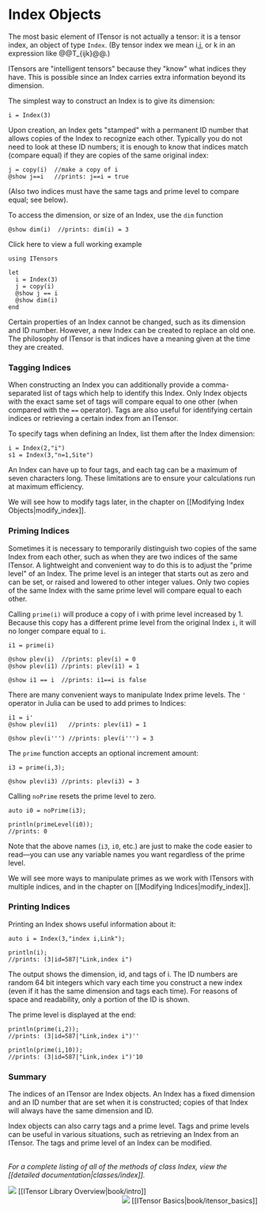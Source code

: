 # Index Objects

The most basic element of ITensor is not actually a tensor: it is a tensor index, 
an object of type&nbsp;`Index`. (By tensor index we mean i,j, or k in an expression
like @@T_{ijk}@@.) 

ITensors are "intelligent tensors" because they "know" what indices they have. 
This is possible since an Index carries extra information beyond its dimension.

The simplest way to construct an Index is to give its dimension:

    i = Index(3)

Upon creation, an Index gets "stamped" with a permanent ID number that allows copies 
of the Index to recognize each other. Typically you do not need to look at these
ID numbers; it is enough to know that indices match (compare equal)
if they are copies of the same original index:

    j = copy(i)  //make a copy of i
    @show j==i   //prints: j==i = true

(Also two indices must have the same tags and prime level to compare equal; see below).

To access the dimension, or size of an Index, use the `dim` function

    @show dim(i)  //prints: dim(i) = 3

<div class="example_clicker">Click here to view a full working example</div>

    using ITensors

    let
      i = Index(3)
      j = copy(i)
      @show j == i
      @show dim(i)
    end

Certain properties of an Index cannot be changed, such as its dimension and ID
number. However, a new Index can be created to replace an old one.
The philosophy of ITensor is that indices have a meaning given at the 
time they are created.

### Tagging Indices

When constructing an Index you can additionally provide a comma-separated list of tags which 
help to identify this Index. Only Index objects with the exact same set of tags
will compare equal to one other (when compared with the `==` operator).
Tags are also useful for identifying certain indices 
or retrieving a certain index from an ITensor.

To specify tags when defining an Index, list them after the Index dimension:

    i = Index(2,"i")
    s1 = Index(3,"n=1,Site")

An Index can have up to four tags, and each tag can be a maximum of seven 
characters long. These limitations are to ensure your calculations run
at maximum efficiency.

We will see how to modify tags later, in the chapter on 
[[Modifying Index Objects|modify_index]].

### Priming Indices

Sometimes it is necessary to temporarily distinguish two copies of 
the same Index from each other, such as when they are two indices
of the same ITensor. A lightweight and convenient way
to do this is to adjust the "prime level" of an Index. The prime level
is an integer that starts out as zero and can be 
set, or raised and lowered to other integer values. Only two copies of the same Index with
the same prime level will compare equal to each other.

Calling `prime(i)` will produce a copy of i with prime level increased by 1.
Because this copy has a different prime level from the original Index `i`, 
it will no longer compare equal to `i`.

    i1 = prime(i)

    @show plev(i)  //prints: plev(i) = 0
    @show plev(i1) //prints: plev(i1) = 1

    @show i1 == i  //prints: i1==i is false

There are many convenient ways to manipulate Index prime levels.
The `'` operator in Julia can be used to add primes to Indices:

    i1 = i'
    @show plev(i1)   //prints: plev(i1) = 1

    @show plev(i''') //prints: plev(i''') = 3

The `prime` function accepts an optional increment amount:

    i3 = prime(i,3);

    @show plev(i3) //prints: plev(i3) = 3

Calling `noPrime` resets the prime level to zero.

    auto i0 = noPrime(i3);

    println(primeLevel(i0));
    //prints: 0

Note that the above names (`i3`, `i0`, etc.) are just 
to make the code easier to read&mdash;you can use any variable names 
you want regardless of the prime level.

We will see more ways to manipulate primes as we 
work with ITensors with multiple indices, and in the chapter
on [[Modifying Indices|modify_index]].

### Printing Indices

Printing an Index shows useful information about it:

    auto i = Index(3,"index i,Link");

    println(i);
    //prints: (3|id=587|"Link,index i")

The output shows the dimension, id, and tags of i.
The ID numbers are random 64 bit integers which vary each time 
you construct a new index (even if it has the same dimension and tags each time).
For reasons of space and readability, only a portion of the ID is shown.
 
The prime level is displayed at the end:

    println(prime(i,2));
    //prints: (3|id=587|"Link,index i")''

    println(prime(i,10));
    //prints: (3|id=587|"Link,index i")'10

### Summary 

The indices of an ITensor are Index objects.
An Index has a fixed dimension and an ID number that are set when it is
constructed; copies of that Index will always have the same dimension and ID.

Index objects can also carry tags and a prime level.
Tags and prime levels can be useful in various situations, such as retrieving an
Index from an ITensor.
The tags and prime level of an Index can be modified.

<br/>
<i>For a complete listing of all of the methods of class Index, view the
[[detailed documentation|classes/index]].</i>

<br/>

<span style="float:left;"><img src="docs/VERSION/arrowleft.png" class="icon">
[[ITensor Library Overview|book/intro]]
</span>
<span style="float:right;"><img src="docs/VERSION/arrowright.png" class="icon">
[[ITensor Basics|book/itensor_basics]]
</span>

<br/>
